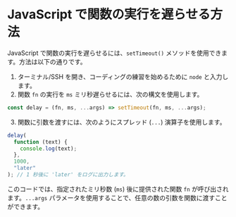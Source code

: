 # JavaScript で関数の実行を遅らせる方法

JavaScript で関数の実行を遅らせるには、`setTimeout()` メソッドを使用できます。方法は以下の通りです。

1. ターミナル/SSH を開き、コーディングの練習を始めるために `node` と入力します。
2. 関数 `fn` の実行を `ms` ミリ秒遅らせるには、次の構文を使用します。

```js
const delay = (fn, ms, ...args) => setTimeout(fn, ms, ...args);
```

3. 関数に引数を渡すには、次のようにスプレッド (`...`) 演算子を使用します。

```js
delay(
  function (text) {
    console.log(text);
  },
  1000,
  "later"
); // 1 秒後に 'later' をログに出力します。
```

このコードでは、指定されたミリ秒数 (`ms`) 後に提供された関数 `fn` が呼び出されます。`...args` パラメータを使用することで、任意の数の引数を関数に渡すことができます。

